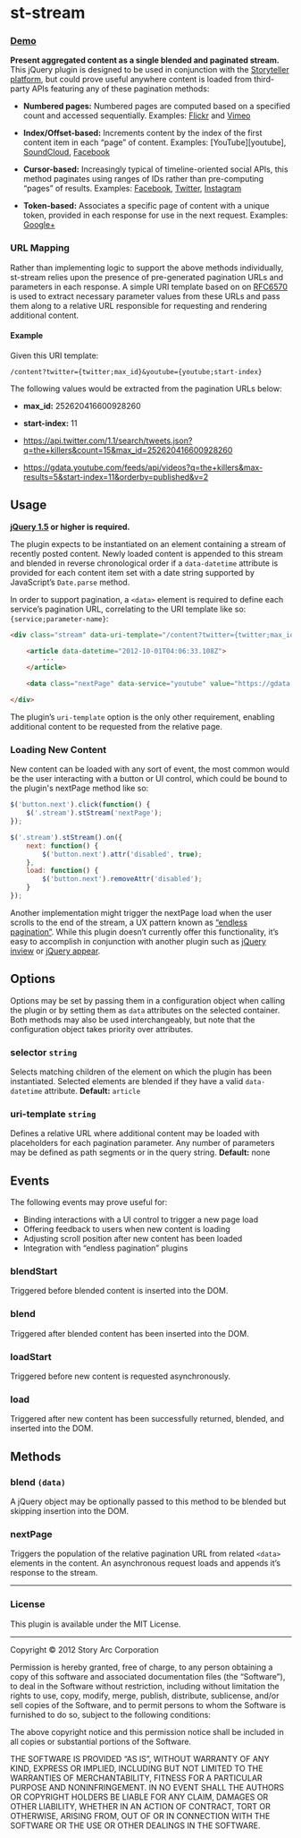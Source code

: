 # st-stream

### [Demo][demo]

**Present aggregated content as a single blended and paginated stream.**
This jQuery plugin is designed to be used in conjunction with the [Storyteller platform][storyteller], but could prove useful anywhere content is loaded from third-party APIs featuring any of these pagination methods:

 - **Numbered pages:** Numbered pages are computed based on a specified count and accessed sequentially. Examples: [Flickr][flickr] and [Vimeo][vimeo]

 - **Index/Offset-based:** Increments content by the index of the first content item in each “page” of content. Examples: [YouTube][youtube], [SoundCloud][soundcloud], [Facebook][facebook]

 - **Cursor-based:** Increasingly typical of timeline-oriented social APIs, this method paginates using ranges of IDs rather than pre-computing “pages” of results. Examples: [Facebook][facebook], [Twitter][twitter], [Instagram][instagram]

 - **Token-based:** Associates a specific page of content with a unique token, provided in each response for use in the next request. Examples: [Google+][google+]

### URL Mapping

Rather than implementing logic to support the above methods individually, st-stream relies upon the presence of pre-generated pagination URLs and parameters in each response. A simple URI template based on on [RFC6570][rfc6570] is used to extract necessary parameter values from these URLs and pass them along to a relative URL responsible for requesting and rendering additional content.

#### Example

Given this URI template:

```
/content?twitter={twitter;max_id}&youtube={youtube;start-index}
```

The following values would be extracted from the pagination URLs below:

 - **max_id:** 252620416600928260
 - **start-index:** 11

 - https://api.twitter.com/1.1/search/tweets.json?q=the+killers&count=15&max_id=252620416600928260
 - https://gdata.youtube.com/feeds/api/videos?q=the+killers&max-results=5&start-index=11&orderby=published&v=2


Usage
--------------------------------------------------------------------------------

**[jQuery 1.5][jquery] or higher is required.**

The plugin expects to be instantiated on an element containing a stream of recently posted content. Newly loaded content is appended to this stream and blended in reverse chronological order if a `data-datetime` attribute is provided for each content item set with a date string supported by JavaScript’s `Date.parse` method.

In order to support pagination, a `<data>` element is required to define each service’s pagination URL, correlating to the URI template like so: `{service;parameter-name}`:

``` html
<div class="stream" data-uri-template="/content?twitter={twitter;max_id}/youtube={youtube;start-index}">

    <article data-datetime="2012-10-01T04:06:33.108Z">
        ···
    </article>

    <data class="nextPage" data-service="youtube" value="https://gdata.youtube.com/feeds/api/videos?q=the+killers&start-index=11&max-results=5&orderby=published&v=2" />

</div>
```

The plugin’s `uri-template` option is the only other requirement, enabling additional content to be requested from the relative page.

### Loading New Content

New content can be loaded with any sort of event, the most common would be the user interacting with a button or UI control, which could be bound to the plugin's nextPage method like so:

``` js
$('button.next').click(function() {
    $('.stream').stStream('nextPage');
});

$('.stream').stStream().on({
    next: function() {
        $('button.next').attr('disabled', true);
    },
    load: function() {
        $('button.next').removeAttr('disabled');
    }
});
```

Another implementation might trigger the nextPage load when the user scrolls to the end of the stream, a UX pattern known as [“endless pagination”][pagination]. While this plugin doesn’t currently offer this functionality, it’s easy to accomplish in conjunction with another plugin such as [jQuery inview][inview] or [jQuery appear][appear].


Options
--------------------------------------------------------------------------------

Options may be set by passing them in a configuration object when calling the plugin or by setting them as `data` attributes on the selected container. Both methods may also be used interchangeably, but note that the configuration object takes priority over attributes.

### selector `string`

Selects matching children of the element on which the plugin has been instantiated. Selected elements are blended if they have a valid `data-datetime` attribute. **Default:** `article`

### uri-template `string`

Defines a relative URL where additional content may be loaded with placeholders for each pagination parameter. Any number of parameters may be defined as path segments or in the query string. **Default:** none


Events
--------------------------------------------------------------------------------

The following events may prove useful for:

 - Binding interactions with a UI control to trigger a new page load
 - Offering feedback to users when new content is loading
 - Adjusting scroll position after new content has been loaded
 - Integration with “endless pagination” plugins

### blendStart

Triggered before blended content is inserted into the DOM.

### blend

Triggered after blended content has been inserted into the DOM.

### loadStart

Triggered before new content is requested asynchronously.

### load

Triggered after new content has been successfully returned, blended, and inserted into the DOM.


Methods
--------------------------------------------------------------------------------

### blend `(data)`

A jQuery object may be optionally passed to this method to be blended but skipping insertion into the DOM.

### nextPage

Triggers the population of the relative pagination URL from related `<data>` elements in the content. An asynchronous request loads and appends it’s response to the stream.


--------------------------------------------------------------------------------

### License

This plugin is available under the MIT License.

---

Copyright © 2012 Story Arc Corporation

Permission is hereby granted, free of charge, to any person obtaining a copy of this software and associated documentation files (the “Software”), to deal in the Software without restriction, including without limitation the rights to use, copy, modify, merge, publish, distribute, sublicense, and/or sell copies of the Software, and to permit persons to whom the Software is furnished to do so, subject to the following conditions:

The above copyright notice and this permission notice shall be included in all copies or substantial portions of the Software.

THE SOFTWARE IS PROVIDED “AS IS”, WITHOUT WARRANTY OF ANY KIND, EXPRESS OR IMPLIED, INCLUDING BUT NOT LIMITED TO THE WARRANTIES OF MERCHANTABILITY, FITNESS FOR A PARTICULAR PURPOSE AND NONINFRINGEMENT. IN NO EVENT SHALL THE AUTHORS OR COPYRIGHT HOLDERS BE LIABLE FOR ANY CLAIM, DAMAGES OR OTHER LIABILITY, WHETHER IN AN ACTION OF CONTRACT, TORT OR OTHERWISE, ARISING FROM, OUT OF OR IN CONNECTION WITH THE SOFTWARE OR THE USE OR OTHER DEALINGS IN THE SOFTWARE.


[storyteller]: http://storytellerhq.com
[demo]: http://264-st-stream.sites.storytellerhq.com

[jquery]: http://jquery.com/download
[inview]: https://github.com/protonet/jquery.inview
[appear]: http://code.google.com/p/jquery-appear

[rfc6570]: http://tools.ietf.org/html/rfc6570
[pagination]: http://codinghorror.com/blog/2012/03/the-end-of-pagination.html

[facebook]: http://developers.facebook.com/docs/reference/api/pagination
[flickr]: http://www.flickr.com/services/api/flickr.photos.getRecent.html
[google+]: https://developers.google.com/+/api/#pagination
[instagram]: http://instagram.com/developer/endpoints#pagination
[soundcloud]: http://developers.soundcloud.com/docs#pagination
[twitter]: https://dev.twitter.com/docs/working-with-timelines
[vimeo]: http://developer.vimeo.com/apis/advanced/methods/vimeo.videos.getAll